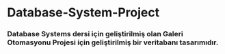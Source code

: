 # Database-System-Project

<h3> Database Systems dersi için geliştirilmiş olan Galeri Otomasyonu Projesi için geliştirilmiş bir veritabanı tasarımıdır. </h1>

